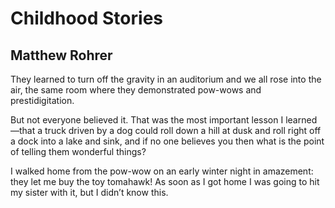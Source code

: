 # Childhood Stories
## Matthew Rohrer
They learned to turn off the gravity in an auditorium
and we all rose into the air,
the same room where they demonstrated
pow-wows and prestidigitation.

But not everyone believed it.
That was the most important lesson
I learned—that a truck driven by a dog
could roll down a hill at dusk
and roll right off a dock into a lake
and sink, and if no one believes you
then what is the point
of telling them wonderful things?

I walked home from the pow-wow
on an early winter night in amazement:
they let me buy the toy tomahawk!
As soon as I got home I was going
to hit my sister with it, but I didn’t know this.